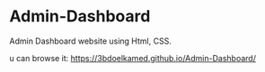 # Admin-Dashboard
Admin Dashboard website using Html, CSS.

u can browse it:
https://3bdoelkamed.github.io/Admin-Dashboard/
